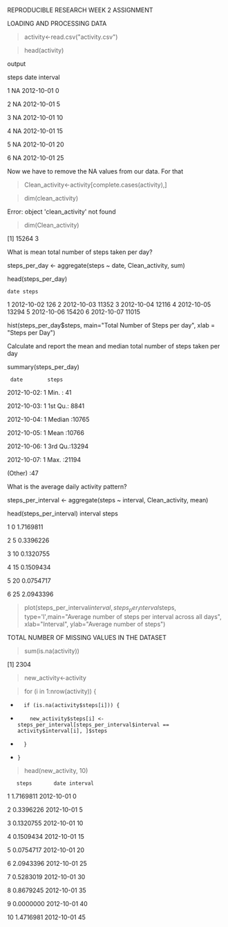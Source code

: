 REPRODUCIBLE RESEARCH WEEK 2 ASSIGNMENT

LOADING AND PROCESSING DATA

>activity<-read.csv("activity.csv")

>head(activity)

output

steps date interval

1 NA 2012-10-01 0

2 NA 2012-10-01 5

3 NA 2012-10-01 10

4 NA 2012-10-01 15

5 NA 2012-10-01 20

6 NA 2012-10-01 25


Now we have to remove the NA values from our data. For that

>Clean_activity<-activity[complete.cases(activity),]

>dim(clean_activity)

Error: object 'clean_activity' not found

>dim(Clean_activity)

[1] 15264 3

What is mean total number of steps taken per day?

steps_per_day <- aggregate(steps ~ date, Clean_activity, sum)


head(steps_per_day)


    date steps
1 2012-10-02 126 2 2012-10-03 11352 3 2012-10-04 12116 4 2012-10-05 13294 5 2012-10-06 15420 6 2012-10-07 11015

hist(steps_per_day$steps, main="Total Number of Steps per day", xlab = "Steps per Day")

Calculate and report the mean and median total number of steps taken per day

summary(steps_per_day)

     date        steps      
2012-10-02: 1 Min. : 41

2012-10-03: 1 1st Qu.: 8841

2012-10-04: 1 Median :10765

2012-10-05: 1 Mean :10766

2012-10-06: 1 3rd Qu.:13294

2012-10-07: 1 Max. :21194

(Other) :47

What is the average daily activity pattern?

steps_per_interval <- aggregate(steps ~ interval, Clean_activity, mean)

head(steps_per_interval)
  interval     steps
  
1        0 1.7169811

2        5 0.3396226

3       10 0.1320755

4       15 0.1509434

5       20 0.0754717

6       25 2.0943396

> plot(steps_per_interval$interval, steps_per_interval$steps, type='l',main="Average number of steps per interval across all days", xlab="Interval", ylab="Average number of steps")

TOTAL NUMBER OF MISSING VALUES IN THE DATASET

> sum(is.na(activity))

[1] 2304

> new_activity<-activity

>  for (i in 1:nrow(activity)) {
+       if (is.na(activity$steps[i])) {
+         new_activity$steps[i] <- steps_per_interval[steps_per_interval$interval ==     activity$interval[i], ]$steps
+       }
+     }

> head(new_activity, 10)

       steps       date interval
       
1  1.7169811 2012-10-01        0

2  0.3396226 2012-10-01        5

3  0.1320755 2012-10-01       10

4  0.1509434 2012-10-01       15

5  0.0754717 2012-10-01       20

6  2.0943396 2012-10-01       25

7  0.5283019 2012-10-01       30

8  0.8679245 2012-10-01       35

9  0.0000000 2012-10-01       40

10 1.4716981 2012-10-01       45
